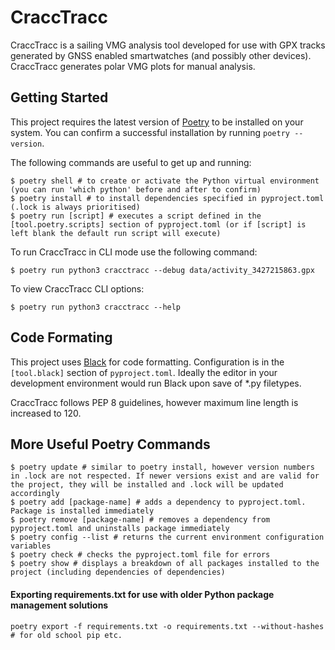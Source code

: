 # CraccTracc

CraccTracc is a sailing VMG analysis tool developed for use with GPX tracks generated by GNSS enabled smartwatches (and possibly other devices). CraccTracc generates polar VMG plots for manual analysis.

## Getting Started

This project requires the latest version of [Poetry](https://python-poetry.org/) to be installed on your system. You can confirm a successful installation by running `poetry --version`.

The following commands are useful to get up and running:

```shell
$ poetry shell # to create or activate the Python virtual environment (you can run 'which python' before and after to confirm)
$ poetry install # to install dependencies specified in pyproject.toml (.lock is always prioritised)
$ poetry run [script] # executes a script defined in the [tool.poetry.scripts] section of pyproject.toml (or if [script] is left blank the default run script will execute)
```

To run CraccTracc in CLI mode use the following command:

```shell
$ poetry run python3 cracctracc --debug data/activity_3427215863.gpx
```

To view CraccTracc CLI options:

```shell
$ poetry run python3 cracctracc --help
```

## Code Formating
This project uses [Black](https://github.com/psf/black/) for code formatting. Configuration is in the `[tool.black]` section of `pyproject.toml`. Ideally the editor in your development environment would run Black upon save of *.py filetypes.

CraccTracc follows PEP 8 guidelines, however maximum line length is increased to 120.

## More Useful Poetry Commands

```shell
$ poetry update # similar to poetry install, however version numbers in .lock are not respected. If newer versions exist and are valid for the project, they will be installed and .lock will be updated accordingly
$ poetry add [package-name] # adds a dependency to pyproject.toml. Package is installed immediately
$ poetry remove [package-name] # removes a dependency from pyproject.toml and uninstalls package immediately
$ poetry config --list # returns the current environment configuration variables
$ poetry check # checks the pyproject.toml file for errors
$ poetry show # displays a breakdown of all packages installed to the project (including dependencies of dependencies)
```

#### Exporting requirements.txt for use with older Python package management solutions

```shell
poetry export -f requirements.txt -o requirements.txt --without-hashes # for old school pip etc.
```
